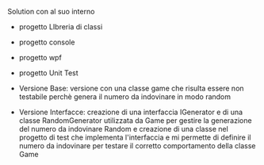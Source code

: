 Solution con al suo interno
- progetto LIbreria di classi
- progetto console
- progetto wpf
- progetto Unit Test

- Versione Base: versione con una classe game che risulta essere non testabile perchè genera il numero da indovinare in modo random 
- Versione Interfacce: creazione di una interfaccia IGenerator e di una classe RandomGenerator utilizzata da Game per gestire la generazione del numero da indovinare Random e creazione di una classe nel progetto di test che implementa l'interfaccia e mi permette di definire il numero da indovinare per testare il corretto comportamento della classe Game
